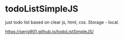 # todoListSimpleJS
just todo list based on clear js, html, css. Storage - local.

https://serjg901.github.io/todoListSimpleJS/

